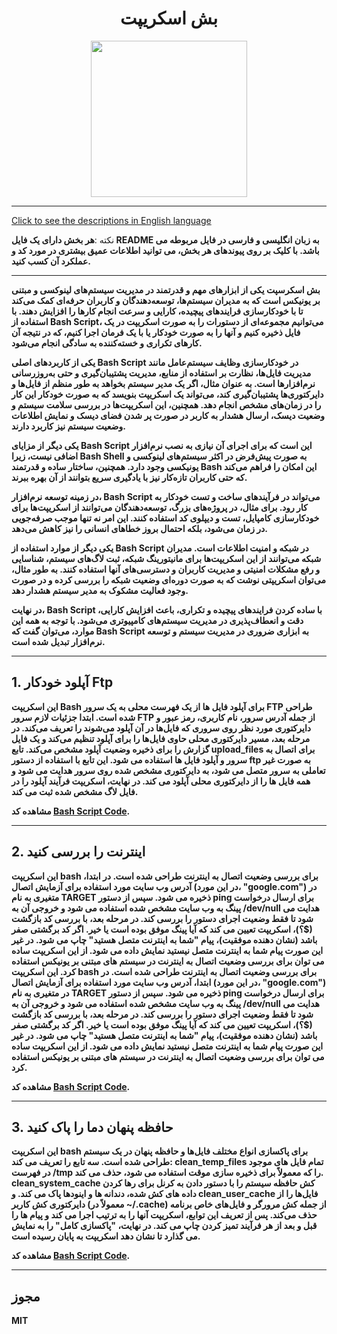 <div align="center">

# بش اسکریپت
<img src="https://cloud.githubusercontent.com/assets/2059754/24601246/753a7f36-1858-11e7-9d6b-7a0e64fb27f7.png" height="250px" width="250px">

</div>

<hr>

[Click to see the descriptions in English language](README.md)

نکته :<b>هر بخش دارای یک فایل README به زبان انگلیسی و فارسی در فایل مربوطه می باشد. با کلیک بر روی پیوندهای هر بخش، می توانید اطلاعات عمیق بیشتری در مورد کد و عملکرد آن کسب کنید.<b/>
<hr>


بش اسکرسپت یکی از ابزارهای مهم و قدرتمند در مدیریت سیستم‌های لینوکسی و مبتنی بر یونیکس است که به مدیران سیستم‌ها، توسعه‌دهندگان و کاربران حرفه‌ای کمک می‌کند تا با خودکارسازی فرایندهای پیچیده، کارایی و سرعت انجام کارها را افزایش دهند. با استفاده از Bash Script، می‌توانیم مجموعه‌ای از دستورات را به صورت اسکریپت در یک فایل ذخیره کنیم و آنها را به صورت خودکار یا با یک فرمان اجرا کنیم، که در نتیجه آن کارهای تکراری و خسته‌کننده به سادگی انجام می‌شود.

یکی از کاربردهای اصلی Bash Script در خودکارسازی وظایف سیستم‌عامل مانند مدیریت فایل‌ها، نظارت بر استفاده از منابع، مدیریت پشتیبان‌گیری و حتی به‌روزرسانی نرم‌افزارها است. به عنوان مثال، اگر یک مدیر سیستم بخواهد به طور منظم از فایل‌ها و دایرکتوری‌ها پشتیبان‌گیری کند، می‌تواند یک اسکریپت بنویسد که به صورت خودکار این کار را در زمان‌های مشخص انجام دهد. همچنین، این اسکریپت‌ها در بررسی سلامت سیستم و وضعیت دیسک، ارسال هشدار به کاربر در صورت پر شدن فضای دیسک و نمایش اطلاعات وضعیت سیستم نیز کاربرد دارند.

یکی دیگر از مزایای Bash Script این است که برای اجرای آن نیازی به نصب نرم‌افزار اضافی نیست، زیرا Bash Shell به صورت پیش‌فرض در اکثر سیستم‌های لینوکسی و یونیکسی وجود دارد. همچنین، ساختار ساده و قدرتمند Bash این امکان را فراهم می‌کند که حتی کاربران تازه‌کار نیز با یادگیری سریع بتوانند از آن بهره ببرند.

در زمینه توسعه نرم‌افزار، Bash Script می‌تواند در فرآیندهای ساخت و تست خودکار به کار رود. برای مثال، در پروژه‌های بزرگ، توسعه‌دهندگان می‌توانند از اسکریپت‌ها برای خودکارسازی کامپایل، تست و دیپلوی کد استفاده کنند. این امر نه تنها موجب صرفه‌جویی در زمان می‌شود، بلکه احتمال بروز خطاهای انسانی را نیز کاهش می‌دهد.

یکی دیگر از موارد استفاده از Bash Script در شبکه و امنیت اطلاعات است. مدیران شبکه می‌توانند از این اسکریپت‌ها برای مانیتورینگ شبکه، ثبت لاگ‌های سیستم، شناسایی و رفع مشکلات امنیتی و مدیریت کاربران و دسترسی‌های آنها استفاده کنند. به طور مثال، می‌توان اسکریپتی نوشت که به صورت دوره‌ای وضعیت شبکه را بررسی کرده و در صورت وجود فعالیت مشکوک به مدیر سیستم هشدار دهد.

در نهایت، Bash Script با ساده کردن فرایندهای پیچیده و تکراری، باعث افزایش کارایی، دقت و انعطاف‌پذیری در مدیریت سیستم‌های کامپیوتری می‌شود. با توجه به همه این موارد، می‌توان گفت که Bash Script به ابزاری ضروری در مدیریت سیستم و توسعه نرم‌افزار تبدیل شده است.

<hr>

## 1. آپلود خودکار Ftp
این اسکریپت Bash برای آپلود فایل ها از یک فهرست محلی به یک سرور FTP طراحی شده است. ابتدا جزئیات لازم سرور FTP از جمله آدرس سرور، نام کاربری، رمز عبور و دایرکتوری مورد نظر روی سروری که فایل‌ها در آن آپلود می‌شوند را تعریف می‌کند. در مرحله بعد، مسیر دایرکتوری محلی حاوی فایل‌ها را برای آپلود تنظیم می‌کند و یک فایل گزارش را برای ذخیره وضعیت آپلود مشخص می‌کند. تابع upload_files برای اتصال به سرور و آپلود فایل ها استفاده می شود. این تابع با استفاده از دستور ftp به صورت غیر تعاملی به سرور متصل می شود، به دایرکتوری مشخص شده روی سرور هدایت می شود و همه فایل ها را از دایرکتوری محلی آپلود می کند. در نهایت، اسکریپت فرآیند آپلود را در فایل لاگ مشخص شده ثبت می کند.

مشاهده کد <b>[Bash Script Code](BashScript/AutoFtpUpload/AutoFtpUploadEnglish.sh)</b>.
<hr>

## 2. اینترنت را بررسی کنید
این اسکریپت bash برای بررسی وضعیت اتصال به اینترنت طراحی شده است. در ابتدا، آدرس وب سایت مورد استفاده برای آزمایش اتصال (در این مورد، "google.com") در متغیری به نام TARGET ذخیره می شود. سپس از دستور ping برای ارسال درخواست پینگ به وب سایت مشخص شده استفاده می شود و خروجی آن به /dev/null هدایت می شود تا فقط وضعیت اجرای دستور را بررسی کند. در مرحله بعد، با بررسی کد بازگشت ($؟)، اسکریپت تعیین می کند که آیا پینگ موفق بوده است یا خیر. اگر کد برگشتی صفر باشد (نشان دهنده موفقیت)، پیام "شما به اینترنت متصل هستید" چاپ می شود. در غیر این صورت پیام شما به اینترنت متصل نیستید نمایش داده می شود. از این اسکریپت ساده می توان برای بررسی وضعیت اتصال به اینترنت در سیستم های مبتنی بر یونیکس استفاده کرد. این اسکریپت bash برای بررسی وضعیت اتصال به اینترنت طراحی شده است. در ابتدا، آدرس وب سایت مورد استفاده برای آزمایش اتصال (در این مورد، "google.com") در متغیری به نام TARGET ذخیره می شود. سپس از دستور ping برای ارسال درخواست پینگ به وب سایت مشخص شده استفاده می شود و خروجی آن به /dev/null هدایت می شود تا فقط وضعیت اجرای دستور را بررسی کند. در مرحله بعد، با بررسی کد بازگشت ($؟)، اسکریپت تعیین می کند که آیا پینگ موفق بوده است یا خیر. اگر کد برگشتی صفر باشد (نشان دهنده موفقیت)، پیام "شما به اینترنت متصل هستید" چاپ می شود. در غیر این صورت پیام شما به اینترنت متصل نیستید نمایش داده می شود. از این اسکریپت ساده می توان برای بررسی وضعیت اتصال به اینترنت در سیستم های مبتنی بر یونیکس استفاده کرد.

مشاهده کد <b>[Bash Script Code](BashScript/CheckInternet/CheckInternetEnglish.sh)</b>.
<hr>

## 3. حافظه پنهان دما را پاک کنید
این اسکریپت bash برای پاکسازی انواع مختلف فایل‌ها و حافظه پنهان در یک سیستم طراحی شده است. سه تابع را تعریف می کند: clean_temp_files تمام فایل های موجود در فهرست /tmp را که معمولاً برای ذخیره سازی موقت استفاده می شود، حذف می کند. clean_system_cache کش حافظه سیستم را با دستور دادن به کرنل برای رها کردن داده های کش شده، دندانه ها و اینودها پاک می کند. و clean_user_cache فایل‌ها را از دایرکتوری کش کاربر (معمولاً در ~/.cache) از جمله کش مرورگر و فایل‌های خاص برنامه حذف می‌کند. پس از تعریف این توابع، اسکریپت آنها را به ترتیب اجرا می کند و پیام ها را قبل و بعد از هر فرآیند تمیز کردن چاپ می کند. در نهایت، "پاکسازی کامل" را به نمایش می گذارد تا نشان دهد اسکریپت به پایان رسیده است.

مشاهده کد <b>[Bash Script Code](BashScript/CleanupTempCache/cleanupTempCacheEnglish.sh)</b>.
<hr>





## مجوز

MIT

